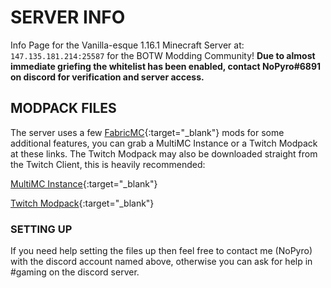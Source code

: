 # SERVER INFO

Info Page for the Vanilla-esque 1.16.1 Minecraft Server at: `147.135.181.214:25587` for the BOTW Modding Community! **Due to almost immediate griefing the whitelist has been enabled, contact NoPyro#6891 on discord for verification and server access.**

## MODPACK FILES

The server uses a few [FabricMC](https://fabricmc.net/use/){:target="_blank"} mods for some additional features, you can grab a MultiMC Instance or a Twitch Modpack at these links. The Twitch Modpack may also be downloaded straight from the Twitch Client, this is heavily recommended:

[MultiMC Instance](https://github.com/BOTWVANILLAMC/botwvanillamc.github.io/raw/master/BOTW%20Vanilla%20-%20MMC.zip){:target="_blank"}

[Twitch Modpack](https://www.curseforge.com/minecraft/modpacks/zmd-modpack/){:target="_blank"}

### SETTING UP

If you need help setting the files up then feel free to contact me (NoPyro) with the discord account named above, otherwise you can ask for help in #gaming on the discord server.
